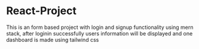 # React-Project

This is an form based project with login and signup functionality using mern stack, after loginin successfully users information will be displayed and 
one dashboard is made using tailwind css
